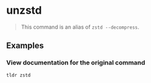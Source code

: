 # unzstd

> This command is an alias of `zstd --decompress`.

## Examples

### View documentation for the original command

```bash
tldr zstd
```
